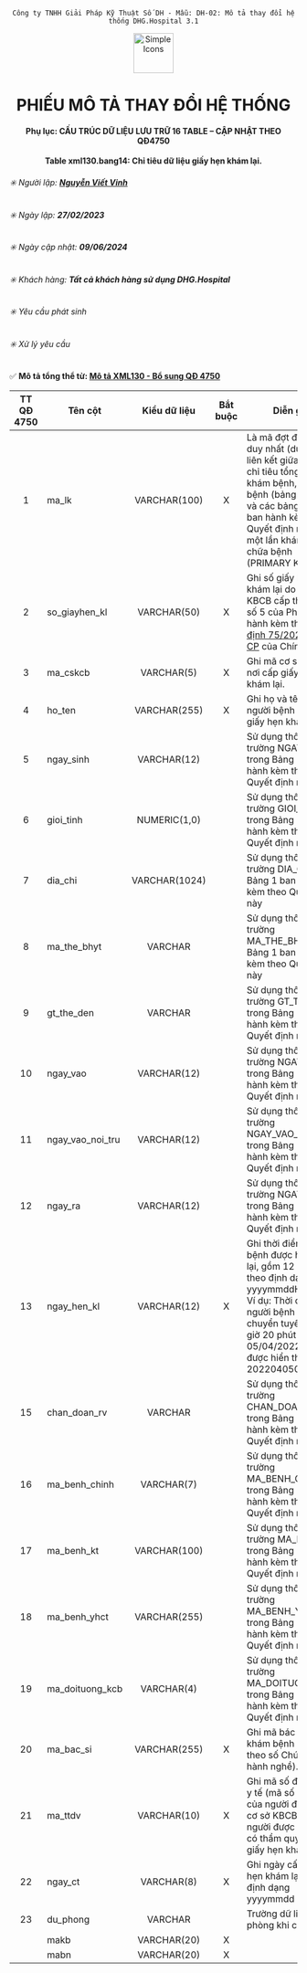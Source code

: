 <div align="center">

`Công ty TNHH Giải Pháp Kỹ Thuật Số DH - Mẫu: DH-02: Mô tả thay đổi hệ thống DHG.Hospital 3.1`

</div>

<div align="center">
  <img src="https://raw.githubusercontent.com/dh-hos/dhg.hospitalprinter/main/Deploy_Tools/Logo.ico" alt="Simple Icons" width=70>
  <h1>PHIẾU MÔ TẢ THAY ĐỔI HỆ THỐNG</h1>  
</div>
<div align="center">

#### Phụ lục: CẤU TRÚC DỮ LIỆU LƯU TRỮ 16 TABLE – CẬP NHẬT THEO QĐ4750
**Table xml130.bang14: Chỉ tiêu dữ liệu giấy hẹn khám lại.**

</div>

###### :eight_spoked_asterisk: Người lập: [**Nguyễn Viết Vinh**](https://github.com/vinh-dh)
###### :eight_spoked_asterisk: Ngày lập: **27/02/2023**
###### :eight_spoked_asterisk: Ngày cập nhật: **09/06/2024**
###### :eight_spoked_asterisk: Khách hàng: **Tất cả khách hàng sử dụng DHG.Hospital**
###### :eight_spoked_asterisk: Yêu cầu phát sinh
###### :eight_spoked_asterisk: Xử lý yêu cầu

:white_check_mark: **Mô tả tổng thể từ: [Mô tả XML130 - Bổ sung QĐ 4750](https://github.com/dh-hos/Mo-ta-he-thong/blob/main/XML130/QD4570/M%C3%B4%20t%E1%BA%A3%20XML130%20-%20B%E1%BB%95%20sung%20Q%C4%90%204750.md)**

|TT QĐ 4750|Tên cột|Kiểu dữ liệu|Bắt buộc|Diễn giải|Index|Ghi chú|
|:-------:|-------|:-------:|:-------:|-------|:-------:|-------|
|1|ma_lk|VARCHAR(100)|X|Là mã đợt điều trị duy nhất (dùng để liên kết giữa Bảng chỉ tiêu tổng hợp khám bệnh, chữa bệnh (bảng XML 1) và các bảng còn lại ban hành kèm theo Quyết định này trong một lần khám bệnh, chữa bệnh (PRIMARY KEY)).|X||
|2|so_giayhen_kl|VARCHAR(50)|X|Ghi số giấy hẹn khám lại do cơ sở KBCB cấp theo mẫu số 5 của Phụ lục ban hành kèm theo [Nghị định 75/2023/NĐ-CP](https://vanban.chinhphu.vn/?pageid=27160&docid=208813) của Chính phủ.|||
|3|ma_cskcb|VARCHAR(5)|X|Ghi mã cơ sở KBCB nơi cấp giấy hẹn khám lại.|||
|4|ho_ten|VARCHAR(255)|X|Ghi họ và tên của người bệnh được cấp giấy hẹn khám lại.|||
|5|ngay_sinh|VARCHAR(12)||Sử dụng thông tin tại trường NGAY_SINH trong Bảng 1 ban hành kèm theo Quyết định này|||
|6|gioi_tinh|NUMERIC(1,0)||Sử dụng thông tin tại trường GIOI_TINH trong Bảng 1 ban hành kèm theo Quyết định này|||
|7|dia_chi|VARCHAR(1024)||Sử dụng thông tin tại trường DIA_CHI trong Bảng 1 ban hành kèm theo Quyết định này|||
|8|ma_the_bhyt|VARCHAR||Sử dụng thông tin tại trường MA_THE_BHYT trong Bảng 1 ban hành kèm theo Quyết định này|||
|9|gt_the_den|VARCHAR||Sử dụng thông tin tại trường GT_THE_DEN trong Bảng 1 ban hành kèm theo Quyết định này|||
|10|ngay_vao|VARCHAR(12)||Sử dụng thông tin tại trường NGAY_VAO trong Bảng 1 ban hành kèm theo Quyết định này|||
|11|ngay_vao_noi_tru|VARCHAR(12)||Sử dụng thông tin tại trường NGAY_VAO_NOI_TRU trong Bảng 1 ban hành kèm theo Quyết định này|||
|12|ngay_ra|VARCHAR(12)||Sử dụng thông tin tại trường NGAY_RA trong Bảng 1 ban hành kèm theo Quyết định này|||
|13|ngay_hen_kl|VARCHAR(12)|X|Ghi thời điểm người bệnh được hẹn khám lại, gồm 12 ký tự theo định dạng yyyymmddHHMM.<br/>Ví dụ: Thời điểm người bệnh được chuyển tuyến lúc 09 giờ 20 phút ngày 05/04/2022, khi đó được hiển thị là: 202204050920. |||
|15|chan_doan_rv|VARCHAR||Sử dụng thông tin tại trường CHAN_DOAN_RV trong Bảng 1 ban hành kèm theo Quyết định này|||
|16|ma_benh_chinh|VARCHAR(7)||Sử dụng thông tin tại trường MA_BENH_CHINH trong Bảng 1 ban hành kèm theo Quyết định này|||
|17|ma_benh_kt|VARCHAR(100)||Sử dụng thông tin tại trường MA_BENH_KT trong Bảng 1 ban hành kèm theo Quyết định này|||
|18|ma_benh_yhct|VARCHAR(255)||Sử dụng thông tin tại trường MA_BENH_YHCT trong Bảng 1 ban hành kèm theo Quyết định này|||
|19|ma_doituong_kcb|VARCHAR(4)||Sử dụng thông tin tại trường MA_DOITUONG_KCB trong Bảng 1 ban hành kèm theo Quyết định này|||
|20|ma_bac_si|VARCHAR(255)|X|Ghi mã bác sỹ, y sỹ khám bệnh (mã hóa theo số Chứng chỉ hành nghề).|||
|21|ma_ttdv|VARCHAR(10)|X|Ghi mã số định danh y tế (mã số BHXH) của người đứng đầu cơ sở KBCB hoặc người được uỷ quyền có thẩm quyền ký giấy hẹn khám lại.|||
|22|ngay_ct|VARCHAR(8)|X|Ghi ngày cấp giấy hẹn khám lại, theo định dạng yyyymmdd|||
|23|du_phong|VARCHAR||Trường dữ liệu dự phòng khi cần thiết.|||
||makb|VARCHAR(20)|X||X||
||mabn|VARCHAR(20)|X||X||
